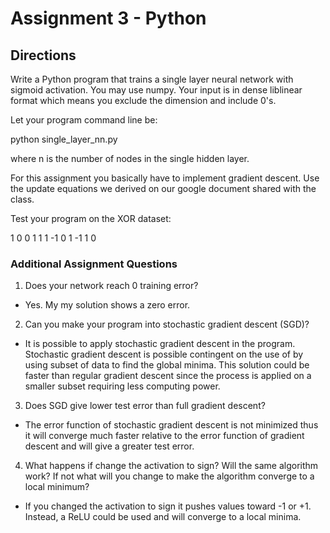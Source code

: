 # Assignment 3 - Python

## Directions
Write a Python program that trains a single layer neural network
with sigmoid activation. You may use numpy. Your input is in dense 
liblinear format which means you exclude the dimension and include 0's. 

Let your program command line be:

python single_layer_nn.py <train> <test> <n>

where n is the number of nodes in the single hidden layer.

For this assignment you basically have to implement gradient
descent. Use the update equations we derived on our google document
shared with the class.

Test your program on the XOR dataset:

1 0 0
1 1 1
-1 0 1
-1 1 0

### Additional Assignment Questions
1. Does your network reach 0 training error? 
 - Yes. My my solution shows a zero error.

2. Can you make your program into stochastic gradient descent (SGD)?
 - It is possible to apply stochastic gradient descent in the program. Stochastic gradient descent is possible contingent on the use of by using subset of data to find the global minima. This solution could be faster than regular gradient descent since the process is applied on a smaller subset requiring less computing power.


3. Does SGD give lower test error than full gradient descent?
 - The error function of stochastic gradient descent is not minimized thus it will converge much faster relative to the error function of gradient descent and will give a greater test error.


4. What happens if change the activation to sign? Will the same algorithm
work? If not what will you change to make the algorithm converge to a local
minimum?
 - If you changed the activation to sign it pushes values toward -1 or +1. Instead, a ReLU could be used and will converge to a local minima.
